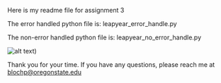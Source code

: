 Here is my readme file for assignment 3

The error handled python file is:
leapyear_error_handle.py

The non-error handled python file is:
leapyear_no_error_handle.py

![alt text](https://github.com/PeterJBloch/CS362_HW3/blob/master/SE2_HW1?raw=true))

Thank you for your time. If you have any questions, please reach me at blochp@oregonstate.edu
